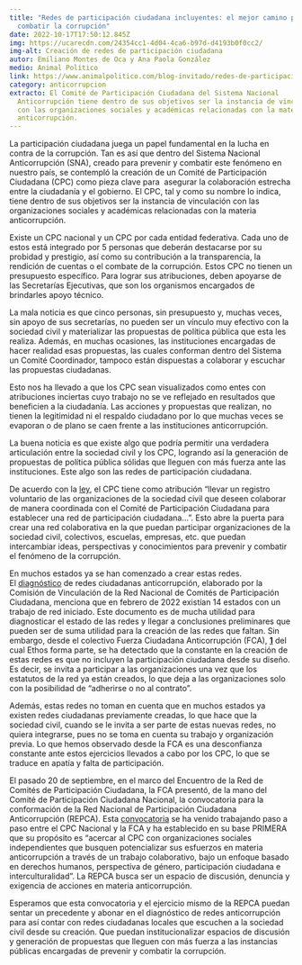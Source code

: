 ```yaml
---
title: "Redes de participación ciudadana incluyentes: el mejor camino para
  combatir la corrupción"
date: 2022-10-17T17:50:12.845Z
img: https://ucarecdn.com/24354cc1-4d04-4ca6-b97d-d4193b0f0cc2/
img-alt: Creación de redes de participación ciudadana
autor: Emiliano Montes de Oca y Ana Paola González
medio: Animal Político
link: https://www.animalpolitico.com/blog-invitado/redes-de-participacion-ciudadana-incluyentes-para-combatir-la-corrupcion/
category: anticorrupcion
extracto: El Comité de Participación Ciudadana del Sistema Nacional
  Anticorrupción tiene dentro de sus objetivos ser la instancia de vinculación
  con las organizaciones sociales y académicas relacionadas con la materia
  anticorrupción.
---
```

La participación ciudadana juega un papel fundamental en la lucha en contra de la corrupción. Tan es así que dentro del Sistema Nacional Anticorrupción (SNA), creado para prevenir y combatir este fenómeno en nuestro país, se contempló la creación de un Comité de Participación Ciudadana (CPC) como pieza clave para  asegurar la colaboración estrecha entre la ciudadanía y el gobierno. El CPC, tal y como su nombre lo indica, tiene dentro de sus objetivos ser la instancia de vinculación con las organizaciones sociales y académicas relacionadas con la materia anticorrupción.

Existe un CPC nacional y un CPC por cada entidad federativa. Cada uno de estos está integrado por 5 personas que deberán destacarse por su probidad y prestigio, así como su contribución a la transparencia, la rendición de cuentas o el combate de la corrupción. Estos CPC no tienen un presupuesto específico. Para lograr sus atribuciones, deben apoyarse de las Secretarías Ejecutivas, que son los organismos encargados de brindarles apoyo técnico.

La mala noticia es que cinco personas, sin presupuesto y, muchas veces, sin apoyo de sus secretarías, no pueden ser un vínculo muy efectivo con la sociedad civil y materializar las propuestas de política pública que esta les realiza. Además, en muchas ocasiones, las instituciones encargadas de hacer realidad esas propuestas, las cuales conforman dentro del Sistema un Comité Coordinador, tampoco están dispuestas a colaborar y escuchar las propuestas ciudadanas.

Esto nos ha llevado a que los CPC sean visualizados como entes con atribuciones inciertas cuyo trabajo no se ve reflejado en resultados que beneficien a la ciudadanía. Las acciones y propuestas que realizan, no tienen la legitimidad ni el respaldo ciudadano por lo que muchas veces se evaporan o de plano se caen frente a las instituciones anticorrupción.

La buena noticia es que existe algo que podría permitir una verdadera articulación entre la sociedad civil y los CPC, logrando así la generación de propuestas de política pública sólidas que lleguen con más fuerza ante las instituciones. Este algo son las redes de participación ciudadana.

De acuerdo con la [ley](https://www.diputados.gob.mx/LeyesBiblio/pdf/LGSNA_200521.pdf), el CPC tiene como atribución “llevar un registro voluntario de las organizaciones de la sociedad civil que deseen colaborar de manera coordinada con el Comité de Participación Ciudadana para establecer una red de participación ciudadana…”. Esto abre la puerta para crear una red colaborativa en la que puedan participar organizaciones de la sociedad civil, colectivos, escuelas, empresas, etc. que puedan intercambiar ideas, perspectivas y conocimientos para prevenir y combatir el fenómeno de la corrupción.

En muchos estados ya se han comenzado a crear estas redes. El [diagnóstico](https://drive.google.com/file/d/1R9kNojr9JbFqPy_Dat_9r-MUZUKuTXwt/view) de redes ciudadanas anticorrupción, elaborado por la Comisión de Vinculación de la Red Nacional de Comités de Participación Ciudadana, menciona que en febrero de 2022 existían 14 estados con un trabajo de red iniciado. Este documento es de mucha utilidad para diagnosticar el estado de las redes y llegar a conclusiones preliminares que pueden ser de suma utilidad para la creación de las redes que faltan. Sin embargo, desde el colectivo Fuerza Ciudadana Anticorrupción (FCA), **[1](https://www.animalpolitico.com/blog-invitado/redes-de-participacion-ciudadana-incluyentes-para-combatir-la-corrupcion/#_ftn1)** del cual Ethos forma parte, se ha detectado que la constante en la creación de estas redes es que no incluyen la participación ciudadana desde su diseño. Es decir, se invita a participar a las organizaciones una vez que los estatutos de la red ya están creados, lo que deja a las organizaciones solo con la posibilidad de “adherirse o no al contrato”.

Además, estas redes no toman en cuenta que en muchos estados ya existen redes ciudadanas previamente creadas, lo que hace que la sociedad civil, cuando se le invita a ser parte de estas nuevas redes, no quiera integrarse, pues no se toma en cuenta su trabajo y organización previa. Lo que hemos observado desde la FCA es una desconfianza constante ante estos ejercicios llevados a cabo por los CPC, lo que se traduce en apatía y falta de participación.

El pasado 20 de septiembre, en el marco del Encuentro de la Red de Comités de Participación Ciudadana, la FCA presentó, de la mano del Comité de Participación Ciudadana Nacional, la convocatoria para la conformación de la Red Nacional de Participación Ciudadana Anticorrupción (REPCA). Esta [convocatoria](https://cpc.org.mx/convocatoriadelared-2/) se ha venido trabajando paso a paso entre el CPC Nacional y la FCA y ha establecido en su base PRIMERA que su propósito es “acercar al CPC con organizaciones sociales independientes que busquen potencializar sus esfuerzos en materia anticorrupción a través de un trabajo colaborativo, bajo un enfoque basado en derechos humanos, perspectiva de género, participación ciudadana e interculturalidad”. La REPCA busca ser un espacio de discusión, denuncia y exigencia de acciones en materia anticorrupción.

Esperamos que esta convocatoria y el ejercicio mismo de la REPCA puedan sentar un precedente y abonar en el diagnóstico de redes anticorrupción para así contar con redes ciudadanas locales que escuchen a la sociedad civil desde su creación. Que puedan institucionalizar espacios de discusión y generación de propuestas que lleguen con más fuerza a las instancias públicas encargadas de prevenir y combatir la corrupción.